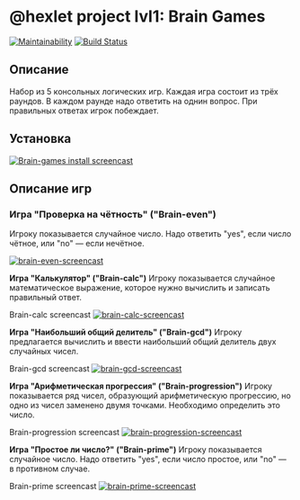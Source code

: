 # @hexlet project lvl1: Brain Games

[![Maintainability](https://api.codeclimate.com/v1/badges/a99a88d28ad37a79dbf6/maintainability)](https://codeclimate.com/github/codeclimate/codeclimate/maintainability)
[![Build Status](https://travis-ci.com/olekhova/frontend-project-lvl1.svg?branch=master)](https://travis-ci.com/olekhova/frontend-project-lvl1)

## Описание
Набор из 5 консольных логических игр. Каждая игра состоит из трёх раундов. В каждом раунде надо ответить на однин вопрос. При правильных ответах игрок побеждает.

## Установка
[![Brain-games install screencast](https://asciinema.org/a/LkGM4pCnNAThFDanVuFEJUvrd.png)](https://asciinema.org/a/LkGM4pCnNAThFDanVuFEJUvrd)

## Описание игр

### Игра "Проверка на чётность" ("Brain-even")
Игроку показывается случайное число. Надо ответить "yes", если число чётное, или "no" — если нечётное.

[![brain-even-screencast](https://asciinema.org/a/52tl91CTHtFlVcK0oKbiR3XZa.png)](https://asciinema.org/a/52tl91CTHtFlVcK0oKbiR3XZa)

**Игра "Калькулятор" ("Brain-calc")**
Игроку показывается случайное математическое выражение, которое нужно вычислить и записать правильный ответ.

Brain-calc screencast
[![brain-calc-screencast](https://asciinema.org/a/WQTP34nd1ObaieNLuIqAY1gDT.png)](https://asciinema.org/a/WQTP34nd1ObaieNLuIqAY1gDT)

**Игра "Наибольший общий делитель" ("Brain-gcd")**
Игроку предлагается вычислить и ввести наибольший общий делитель двух случайных чисел.

Brain-gcd screencast
[![brain-gcd-screencast](https://asciinema.org/a/eqWp3ibxf4uoUgGFB7Cqwa3af.png)](https://asciinema.org/a/eqWp3ibxf4uoUgGFB7Cqwa3af)

**Игра "Арифметическая прогрессия" ("Brain-progression")**
Игроку показывается ряд чисел, образующий арифметическую прогрессию, но одно из чисел заменено двумя точками. Необходимо определить это число.

Brain-progression screencast
[![brain-progression-screencast](https://asciinema.org/a/bEYtOcIbCwirLuswg7CHnjL0w.png)](https://asciinema.org/a/bEYtOcIbCwirLuswg7CHnjL0w)

**Игра "Простое ли число?" ("Brain-prime")**
Игроку показывается случайное число. Надо ответить "yes", если число простое, или "no" — в противном случае.

Brain-prime screencast
[![brain-prime-screencast](https://asciinema.org/a/1OfAsSOldOX12Z3y9rKuArqSc.png)](https://asciinema.org/a/1OfAsSOldOX12Z3y9rKuArqSc)
